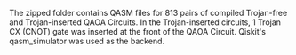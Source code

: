 The zipped folder contains QASM files for 813 pairs of compiled Trojan-free and Trojan-inserted QAOA Circuits. In the Trojan-inserted circuits, 1 Trojan CX (CNOT) gate was inserted at the front of the QAOA Circuit. Qiskit's qasm_simulator was used as the backend.
